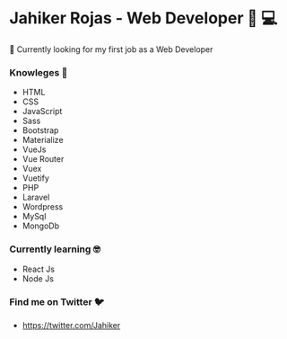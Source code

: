 # Jahiker Rojas - Web Developer :man: :computer:

:dart: Currently looking for my first job as a Web Developer

### Knowleges :brain:

- HTML
- CSS
- JavaScript
- Sass
- Bootstrap
- Materialize
- VueJs
- Vue Router
- Vuex
- Vuetify
- PHP
- Laravel
- Wordpress
- MySql
- MongoDb

### Currently learning :nerd_face:

- React Js
- Node Js

### Find me on Twitter :bird:

- https://twitter.com/Jahiker
